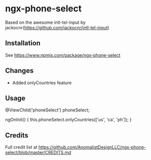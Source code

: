 # ngx-phone-select
Based on the awesome intl-tel-input by jackocnr(https://github.com/jackocnr/intl-tel-input)

## Installation

See https://www.npmjs.com/package/ngx-phone-select

## Changes

  - Added onlyCountries feature

## Usage

@ViewChild('phoneSelect') phoneSelect;

ngOnInit() {
    this.phoneSelect.onlyCountries(['us', 'ca', 'ph']);
}

## Credits

Full credit list at https://github.com/AnomalistDesignLLC/ngx-phone-select/blob/master/CREDITS.md
